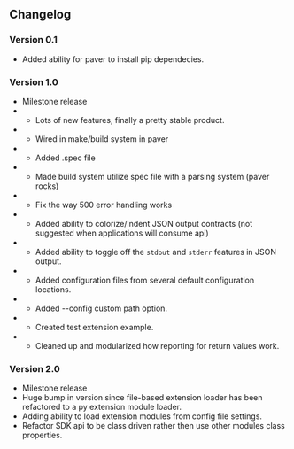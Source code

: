 ## Changelog

### Version 0.1

- Added ability for paver to install pip dependecies.

### Version 1.0

- Milestone release
- + Lots of new features, finally a pretty stable product.
- + Wired in make/build system in paver
- + Added .spec file
- + Made build system utilize spec file with a parsing system (paver rocks)
- + Fix the way 500 error handling works
- + Added ability to colorize/indent JSON output contracts (not suggested when applications will consume api)
- + Added ability to toggle off the `stdout` and `stderr` features in JSON output.
- + Added configuration files from several default configuration locations.
- + Added --config custom path option.
- + Created test extension example.
- + Cleaned up and modularized how reporting for return values work.

### Version 2.0

- Milestone release
- Huge bump in version since file-based extension loader has been refactored to a py extension module loader.
- Adding ability to load extension modules from config file settings.
- Refactor SDK api to be class driven rather then use other modules class properties.
